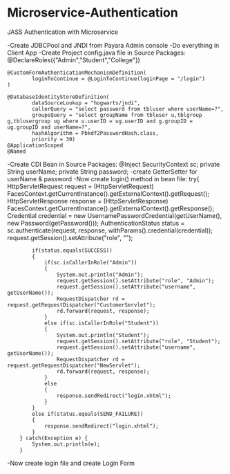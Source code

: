 # Microservice-Authentication
 JASS Authentication with Microservice

-Create JDBCPool and JNDI from Payara Admin console
-Do everything in Client App
-Create Project config.java file in Source Packages:
	@DeclareRoles({"Admin","Student","College"})

	@CustomFormAuthenticationMechanismDefinition(
        	loginToContinue = @LoginToContinue(loginPage = "/login")
	)

	@DatabaseIdentityStoreDefinition(
        	dataSourceLookup = "hogwarts/jndi",
	        callerQuery = "select password from tbluser where userName=?",
        	groupsQuery = "select groupName from tbluser u,tblgroup g,tblusergroup ug where u.userID = ug.userID and g.groupID = ug.groupID and userName=?",
	        hashAlgorithm = Pbkdf2PasswordHash.class,
	        priority = 30)
	@ApplicationScoped
	@Named
-Create CDI Bean in Source Packages:
	    @Inject SecurityContext sc;
	    private String userName;
	    private String password;
 -create GetterSetter for userName & password
 -Now create login() method in bean file:
      try{
            HttpServletRequest request = (HttpServletRequest) FacesContext.getCurrentInstance().getExternalContext().getRequest();
            HttpServletResponse response = (HttpServletResponse) FacesContext.getCurrentInstance().getExternalContext().getResponse();
            Credential credential = new UsernamePasswordCredential(getUserName(), new Password(getPassword()));
            AuthenticationStatus status = sc.authenticate(request, response, withParams().credential(credential));
            request.getSession().setAttribute("role", "");
            
            if(status.equals(SUCCESS)) 
            {
                if(sc.isCallerInRole("Admin"))
                {
                    System.out.println("Admin");
                    request.getSession().setAttribute("role", "Admin");
                    request.getSession().setAttribute("username", getUserName());
                    RequestDispatcher rd = request.getRequestDispatcher("CustomerServlet");
                    rd.forward(request, response);
                }
                else if(sc.isCallerInRole("Student"))
                {
                    System.out.println("Student");
                    request.getSession().setAttribute("role", "Student");
                    request.getSession().setAttribute("username", getUserName());
                    RequestDispatcher rd = request.getRequestDispatcher("NewServlet");
                    rd.forward(request, response);
                }
                else
                {
                    response.sendRedirect("login.xhtml");
                }
            }
            else if(status.equals(SEND_FAILURE))
            {
                response.sendRedirect("login.xhtml");
            }
        } catch(Exception e) {
            System.out.println(e);
        }
-Now create login file and create Login Form
